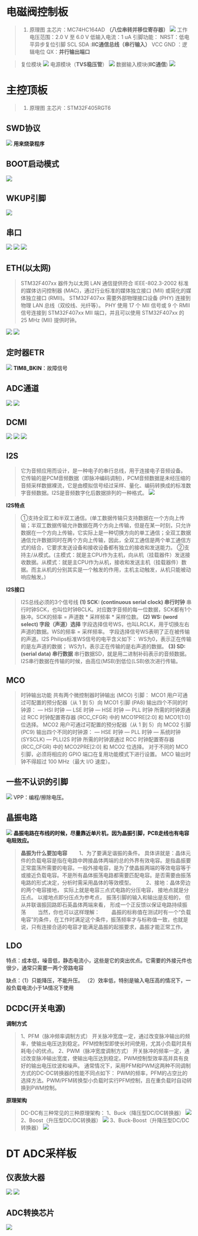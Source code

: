 <!--
 * @Author: 睦疏 
 * @Date: 2022-08-28 08:35:35
 * @LastEditors: 睦疏
 * @LastEditTime: 2022-09-07 20:49:23
 * @FilePath: \硬件组学习\板子学习.md
 * @Description: 
 * 
 * Copyright (c) 2022 by YTL2814454117 2814454117@qq.com, All Rights Reserved. 
-->
# 电磁阀控制板
>1. 原理图
主芯片：MC74HC164AD **（八位串转并移位寄存器）**
![](image/串转并移位寄存器.png)
工作电压范围：2.0 V 至 6.0 V   低输入电流：1 uA
引脚功能：
NRST：低电平异步复位引脚
SCL SDA :**IIC通信总线（串行输入）**
VCC GND ：逻辑电位
QX：**并行输出端口**

>复位模块
![](image/复位模块.png)
电源模块（**TVS稳压管**）
![](image/电源模块.png)
数据输入模块(**IIC通信**)
![](image/数据输入模块.png)

# 主控顶板
>1. 原理图
主芯片：STM32F405RGT6


## SWD协议
![](./image/SWD.png)
**用来烧录程序**

## BOOT启动模式
![](./image/%E5%90%AF%E5%8A%A8%E6%A8%A1%E5%BC%8F.png)

## WKUP引脚
![](image/WKUP.png)

## 串口
![](image/串口数据包.png)
![](image/串口符号.png)
![](image/USART.png)

## ETH(以太网)
>STM32F407xx 器件为以太网 LAN 通信提供符合 IEEE-802.3-2002 标准的媒体访问控制器 (MAC)，通过行业标准的媒体独立接口 (MII) 或简化的媒体独立接口 (RMII)。
STM32F407xx 需要外部物理接口设备 (PHY) 连接到物理 LAN 总线（双绞线、光纤等）。
PHY 使用 17 个 MII 信号或 9 个 RMII 信号连接到 STM32F407xx MII 端口，并且可以使用 STM32F407xx 的 25 MHz (MII) 提供时钟。

![](image/MII.png)
![](image/RMII.png)

## 定时器ETR
![](./image/定时器RTE功能.png)
**TIM8_BKIN**：故障信号

## ADC通道
![](./image/ADC参数.png)
![](./image/ADC引脚.png)

## DCMI
![](./image/DCMI.png)
![](./image/DCMI特性.png)
![](./image/DCMI%E5%BC%95%E8%84%9A.png)

## I2S
>它为音频应用而设计，是一种电子的串行总线，用于连接电子音频设备。
它传输的是PCM音频数据（即脉冲编码调制)，PCM音频数据是未经压缩的音频采样数据裸流，它是由模拟信号经过采样、量化、编码转换成的标准数字音频数据。I2S是音频数字化后数据排列的一种格式。
![](./image/I2S采样过程.png)

**I2S特点**
>①支持全双工和半双工通信。(单工数据传输只支持数据在一个方向上传输；半双工数据传输允许数据在两个方向上传输，但是在某一时刻，只允许数据在一个方向上传输，它实际上是一种切换方向的单工通信；全双工数据通信允许数据同时在两个方向上传输，因此，全双工通信是两个单工通信方式的结合，它要求发送设备和接收设备都有独立的接收和发送能力。
②支持主/从模式。(主模式：就是主CPU作为主机，向从机（挂载器件）发送接收数据。从模式：就是主CPU作为从机，接收和发送主机（挂载器件）数据。而主从机的分别其实是一个触发的作用，主机主动触发，从机只能被动响应触发。)

**I2S接口**
>I2S总线必须的3个信号线
**(1) SCK: (continuous serial clock) 串行时钟**
串行时钟SCK，也叫位时钟BCLK。对应数字音频的每一位数据，SCK都有1个脉冲。SCK的频率 = 声道数 * 采样频率 * 采样位数。
**(2) WS: (word select) 字段（声道）选择**
字段选择信号WS，也叫LRCLK，用于切换左右声道的数据。WS的频率 = 采样频率。
字段选择信号WS表明了正在被传输的声道。I2S Philips标准WS信号的电平含义如下：
WS为0，表示正在传输的是左声道的数据；
WS为1，表示正在传输的是右声道的数据。
**(3) SD: (serial data) 串行数据**
串行数据SD，就是用二进制补码表示的音频数据。I2S串行数据在传输的时候，由高位(MSB)到低位(LSB)依次进行传输。

## MCO
>时钟输出功能
共有两个微控制器时钟输出 (MCO) 引脚：
 MCO1
用户可通过可配置的预分配器（从 1 到 5）向 MCO1 引脚 (PA8) 输出四个不同的时钟源：
— HSI 时钟
— LSE 时钟
— HSE 时钟
— PLL 时钟
所需的时钟源通过 RCC  时钟配置寄存器 (RCC_CFGR) 中的 MCO1PRE[2:0] 和 MCO1[1:0]
位选择。
 MCO2
用户可通过可配置的预分配器（从 1 到 5）向 MCO2 引脚 (PC9) 输出四个不同的时钟源：
— HSE 时钟
— PLL 时钟
— 系统时钟 (SYSCLK)
— PLLI2S 时钟
所需的时钟源通过 RCC  时钟配置寄存器 (RCC_CFGR) 中的 MCO2PRE[2:0] 和 MCO2
位选择。
对于不同的 MCO 引脚，必须将相应的 GPIO 端口在复用功能模式下进行设置。
MCO 输出时钟不得超过 100 MHz（最大 I/O 速度）。

## 一些不认识的引脚
![](./image/VCAP.png)
VPP：编程/擦除电压。


## 晶振电路
![](./image/晶振电路.png)
**晶振电路在布线的时候，尽量靠近单片机，因为晶振引脚，PCB走线也有电容电阻效应。**

>**晶振为什么要加电容**
　　1、为了要满足谐振的条件。 具体讲就是：晶体元件的负载电容是指在电路中跨接晶体两端的总的外界有效电容。是指晶振要正常震荡所需要的电容。一般外接电容，是为了使晶振两端的等效电容等于或接近负载电容。不是所有晶体振荡电路都需要匹配电容。是否需要由振荡电路的形式决定，分析时需采用晶体的等效模型。
　　2、接地：晶体旁边的两个电容接地， 实际上就是电容三点式电路的分压电容， 接地点就是分压点。 以接地点即分压点为参考点， 振荡引脚的输入和输出是反相的， 但从并联谐振回路即石英晶体两端来看， 形成一个正反馈以保证电路持续振荡
　　当然，你也可以这样理解：
　　晶振的标称值在测试时有一个“负载电容”的条件，在工作时满足这个条件，振荡频率才与标称值一致，也就是说，只有连接合适的电容才能满足晶振的起振要求，晶振才能正常工作。

## LDO 
特点：成本低，噪音低，静态电流小，这些是它的突出优点。它需要的外接元件也很少，通常只需要一两个旁路电容

缺点：（1）只能降压，不能升压。
    （2）效率低，特别是输入电压高的情况下，一般负载电流小于1A情况下使用

## DCDC(开关电源)
**调制方式**
>1、PFM（脉冲频率调制方式）
开关脉冲宽度一定，通过改变脉冲输出的频率，使输出电压达到稳定。PFM控制型即使长时间使用，尤其小负载时具有耗电小的优点。
2、PWM（脉冲宽度调制方式）
开关脉冲的频率一定，通过改变脉冲输出宽度，使输出电压达到稳定。PWM控制型效率高并具有良好的输出电压纹波和噪声。
通常情况下，采用PFM和PWM这两种不同调制方式的DC-DC转换器的性能不同点如下：
PWM的频率，PFM的占空比的选择方法。PWM/PFM转换型小负载时实行PFM控制，且在重负载时自动转换到PWM控制。

**原理架构**
>DC-DC有三种常见的三种原理架构：
1、Buck（降压型DC/DC转换器）
![](./image/BUCK.png)
2、Boost（升压型DC/DC转换器）
![](./image/BOOST.png)
3、Buck-Boost（升降压型DC/DC转换器）
![](./image/BUCK-BOOST.png)


# DT ADC采样板
## 仪表放大器
![](./image/仪表放大器PIN.png)
![](./image/放大增益.png)
## ADC转换芯片
![](./image/ADC转换芯片PIN.png)

